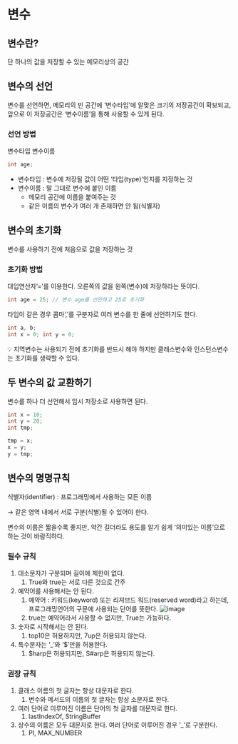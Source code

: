 # 변수

## 변수란?

단 하나의 값을 저장할 수 있는 메모리상의 공간

## 변수의 선언

변수를 선언하면, 메모리의 빈 공간에 ‘변수타입’에 알맞은 크기의 저장공간이 확보되고, 앞으로 이 저장공간은 ‘변수이름’을 통해 사용할 수 있게 된다.

### 선언 방법

변수타입 변수이름

```java
int age;
```

- 변수타입 : 변수에 저장될 값이 어떤 ‘타입(type)’인지를 지정하는 것
- 변수이름 : 말 그대로 변수에 붙인 이름
    - 메모리 공간에 이름을 붙여주는 것
    - 같은 이름의 변수가 여러 개 존재하면 안 됨(식별자)

## 변수의 초기화

변수를 사용하기 전에 처음으로 값을 저장하는 것

### 초기화 방법

대입연산자’=’를 이용한다. 오른쪽의 값을 왼쪽(변수)에 저장하라는 뜻이다.

```java
int age = 25; // 변수 age를 선언하고 25로 초기화
```

타입이 같은 경우 콤마’,’를 구분자로 여러 변수를 한 줄에 선언하기도 한다.

```java
int a, b;
int x = 0; int y = 0;
```

<aside>
💡 지역변수는 사용되기 전에 초기화를 반드시 해야 하지만 클래스변수와 인스턴스변수는 초기화를 생략할 수 있다.

</aside>

## 두 변수의 값 교환하기

변수를 하나 더 선언해서 임시 저장소로 사용하면 된다.

```java
int x = 10;
int y = 20;
int tmp;

tmp = x;
x = y;
y = tmp;
```

## 변수의 명명규칙

식별자(identifier) : 프로그래밍에서 사용하는 모든 이름

→ 같은 영역 내에서 서로 구분(식별)될 수 있어야 한다.

변수의 이름은 짧을수록 좋지만, 약간 길더라도 용도를 알기 쉽게 ‘의미있는 이름’으로 하는 것이 바람직하다.

### 필수 규칙

1. 대소문자가 구분되며 길이에 제한이 없다.
    1. True와 true는 서로 다른 것으로 간주
2. 예약어를 사용해서는 안 된다.
    1. 예약어 : 키워드(keyword) 또는 리져브드 워드(reserved word)라고 하는데, 프로그래밍언어의 구문에 사용되는 단어를 뜻한다.
    ![image](https://github.com/naryeong-ko/TIL/assets/99406992/95d54495-c28e-4489-8ddd-ab42427fe482)
    1. true는 예약어라서 사용할 수 없지만, True는 가능하다.
3. 숫자로 시작해서는 안 된다.
    1. top10은 허용하지만, 7up은 허용되지 않는다.
4. 특수문자는 ‘_’와 ‘$’만을 허용한다.
    1. $harp은 허용되지만, S#arp은 허용되지 않는다.

### 권장 규칙

1. 클래스 이름의 첫 글자는 항상 대문자로 한다.
    1. 변수와 메서드의 이름의 첫 글자는 항상 소문자로 한다.
2. 여러 단어로 이루어진 이름은 단어의 첫 글자를 대문자로 한다.
    1. lastIndexOf, StringBuffer
3. 상수의 이름은 모두 대문자로 한다. 여러 단어로 이루어진 경우 ‘_’로 구분한다.
    1. PI, MAX_NUMBER
